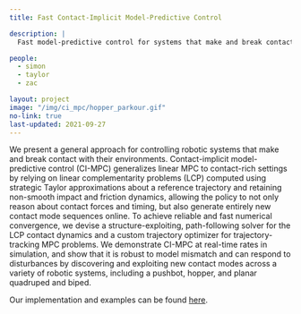 ```yaml
---
title: Fast Contact-Implicit Model-Predictive Control

description: |
  Fast model-predictive control for systems that make and break contact with objects and the environment.

people:
  - simon
  - taylor
  - zac

layout: project
image: "/img/ci_mpc/hopper_parkour.gif"
no-link: true
last-updated: 2021-09-27
---
```


We present a general approach for controlling robotic systems that make and break contact with their environments. Contact-implicit model-predictive control (CI-MPC) generalizes linear MPC to contact-rich settings by relying on linear complementarity problems (LCP) computed using strategic Taylor approximations about a reference trajectory and retaining non-smooth impact and friction dynamics, allowing the policy to not only reason about contact forces and timing, but also generate entirely new contact mode sequences online. To achieve reliable and fast numerical convergence, we devise a structure-exploiting, path-following solver for the LCP contact dynamics and a custom trajectory optimizer for trajectory-tracking MPC problems. We demonstrate CI-MPC at real-time rates in simulation, and show that it is robust to model mismatch and can respond to disturbances by discovering and exploiting new contact modes across a variety of robotic systems, including a pushbot, hopper, and planar quadruped and biped. 

Our implementation and examples can be found [here](https://github.com/thowell/ContactImplicitMPC.jl).
